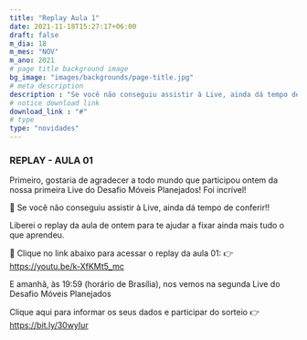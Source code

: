 ```yaml
---
title: "Replay Aula 1"
date: 2021-11-18T15:27:17+06:00
draft: false
m_dia: 18
m_mes: "NOV"
m_ano: 2021
# page title background image
bg_image: "images/backgrounds/page-title.jpg"
# meta description
description : "Se você não conseguiu assistir à Live, ainda dá tempo de conferir!"
# notice download link
download_link : "#"
# type
type: "novidades"
---
```



### REPLAY - AULA 01

Primeiro, gostaria de agradecer a todo mundo que participou ontem da nossa primeira Live do Desafio Móveis Planejados! Foi incrível!

🔨 Se você não conseguiu assistir à Live, ainda dá tempo de conferir!!

Liberei o replay da aula de ontem para te ajudar a fixar ainda mais tudo o que aprendeu.

🎥 Clique no link abaixo para acessar o replay da aula 01:
👉 <https://youtu.be/k-XfKMt5_mc>

E amanhã, às 19:59 (horário de Brasília), nos vemos na segunda Live do Desafio Móveis Planejados

Clique aqui para informar os seus dados e participar do sorteio 👉 <https://bit.ly/30wyIur>

